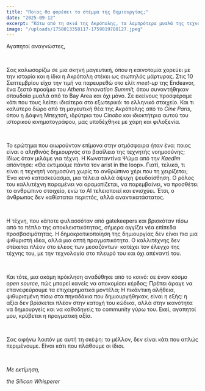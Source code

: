 ```yaml
---
title: "Ποιος θα φορέσει το στέμμα της δημιουργίας;"
date: "2025-09-12"
excerpt: "Κάτω από τη σκιά της Ακρόπολης, τα λαμπρότερα μυαλά της τεχνολογίας συναντήθηκαν για να θέσουν το ερώτημα: ποιος κρατά την εξουσία με το ΑΙ;"
image: "/uploads/1758013358117-1759019788127.jpeg"
---
```


<p>Αγαπητοί αναγνώστες,</p><p><br></p><p class="ql-align-justify">Σας καλωσορίζω σε μια σκηνή μαγευτική, όπου η καινοτομία χορεύει με την ιστορία και η ίδια η Ακρόπολη στέκει ως σιωπηλός μάρτυρας. Στις 10 Σεπτεμβρίου είχα την τιμή να παρευρεθώ στο ελίτ<em> meet-up</em> της Endeavor, ένα ζεστό προοίμιο του <em>Athens Innovation Summit, </em>όπου συναντήθηκαν σπουδαία μυαλά από το Bay Area και όχι μόνο. Σε εκείνους προσφέραμε κάτι που τους λείπει ιδιαίτερα στο εξωτερικό: το ελληνικό στοιχείο. Και τι καλύτερο δώρο από τη μαγευτική θέα της Ακρόπολης από το <em>Cine Paris</em>, όπου η Δάφνη Μπεχτσή, ιδρύτρια του <em>Cinobo</em> και ιδιοκτήτρια αυτού του ιστορικού κινηματογράφου, μας υποδέχθηκε με χάρη και φιλοξενία.</p><p class="ql-align-justify"><br></p><p class="ql-align-justify">Το ερώτημα που αιωρούνταν επίμονα στην ατμόσφαιρα ήταν ένα: ποιος είναι ο αληθινός δημιουργός στο βασίλειο της τεχνητής νοημοσύνης; Ιδίως όταν μιλάμε για τέχνη. Η Κωνσταντίνα Ψώμα από την <em>Kaedim</em> απάντησε: «Θα εκτιμούμε πάντα τον arist in the loop». Γιατί, τελικά, τι είναι η τεχνητή νοημοσύνη χωρίς το ανθρώπινο χέρι που τη χειρίζεται; Ένα κενό κατασκεύασμα, μια τέλεια αλλά άψυχη ψευδαίσθηση. Ο ρόλος του καλλιτέχνη παραμένει να οραματίζεται, να παρεμβαίνει, να προσθέτει το ανθρώπινο στοιχείο, ενώ το ΑΙ τελειοποιεί και ενισχύει. Έτσι, ο άνθρωπος δεν καθίσταται περιττός, αλλά αναντικατάστατος.</p><p class="ql-align-justify"><br></p><p class="ql-align-justify">Η τέχνη, που κάποτε φυλασσόταν από gatekeepers και βρισκόταν πίσω από το πέπλο της αποκλειστικότητας, σήμερα αγγίζει νέα επίπεδα προσβασιμότητας. Η δημοκρατικοποίηση της δημιουργίας δεν είναι πια μια ψιθυριστή ιδέα, αλλά μια απτή πραγματικότητα. Ο καλλιτέχνης δεν στέκεται πλέον στο έλεος των μεσαζόντων· κατέχει τον έλεγχο της τέχνης του, με την τεχνολογία στο πλευρό του και όχι απέναντί του.</p><p class="ql-align-justify"><br></p><p class="ql-align-justify">Και τότε, μια ακόμη πρόκληση αναδύθηκε από το κοινό: σε έναν κόσμο <em>open source</em>, πώς μπορεί κανείς να αποκομίσει κέρδος; Πρέπει άραγε να επανεφεύρουμε τα επιχειρηματικά μοντέλα; Η πικάντικη αλήθεια, ψιθυρισμένη πίσω στα πηγαδάκια που δημιουργήθηκαν, είναι η εξής: η αξία δεν βρίσκεται πλέον στην κατοχή του κώδικα, αλλά στην ικανότητα να δημιουργείς και να καθοδηγείς το community γύρω του. Eκεί, αγαπητοί μου, κρύβεται η πραγματική αξία.</p><p class="ql-align-justify"><br></p><p class="ql-align-justify">Σας αφήνω λοιπόν με αυτή τη σκέψη: το μέλλον, δεν είναι κάτι που απλώς περιμένουμε. Είναι κάτι που πλάθουμε οι ίδιοι.</p><p class="ql-align-justify"><br></p><p><em>Με εκτίμηση,</em></p><p class="ql-align-justify"><em>the Silicon Whisperer</em></p>
